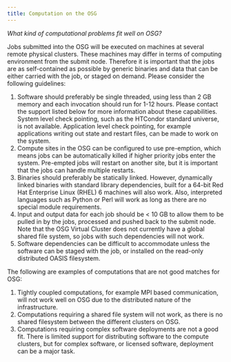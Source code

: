 ```yaml
---
title: Computation on the OSG
---
```


*What kind of computational problems fit well on OSG?*

Jobs submitted into the OSG will be executed on machines at several remote physical clusters. These machines may differ in terms of computing environment from the submit node. Therefore it is important that the jobs are as self-contained as possible by generic binaries and data that can be either carried with the job, or staged on demand. Please consider the following guidelines:

1. Software should preferably be single threaded, using less than 2 GB memory and each invocation should run for 1-12 hours. Please contact the support listed below for more information about these capabilities. System level check pointing, such as the HTCondor standard universe, is not available. Application level check pointing, for example applications writing out state and restart files, can be made to work on the system.
2. Compute sites in the OSG can be configured to use pre-emption, which means jobs can be automatically killed if higher priority jobs enter the system. Pre-empted jobs will restart on another site, but it is important that the jobs can handle multiple restarts.
3. Binaries should preferably be statically linked. However, dynamically linked binaries with standard library dependencies, built for a 64-bit Red Hat Enterprise Linux (RHEL) 6 machines will also work. Also, interpreted languages such as Python or Perl will work as long as there are no special module requirements.
4. Input and output data for each job should be < 10 GB to allow them to be pulled in by the jobs, processed and pushed back to the submit node. Note that the OSG Virtual Cluster does not currently have a global shared file system, so jobs with such dependencies will not work.
5. Software dependencies can be difficult to accommodate unless the software can be staged with the job, or installed on the read-only distributed OASIS filesystem.

The following are examples of computations that are not good matches for OSG:

1. Tightly coupled computations, for example MPI based communication, will not work well on OSG due to the distributed nature of the infrastructure.
2. Computations requiring a shared file system will not work, as there is no shared filesystem between the different clusters on OSG.
3. Computations requiring complex software deployments are not a good fit. There is limited support for distributing software to the compute clusters, but for complex software, or licensed software, deployment can be a major task.

